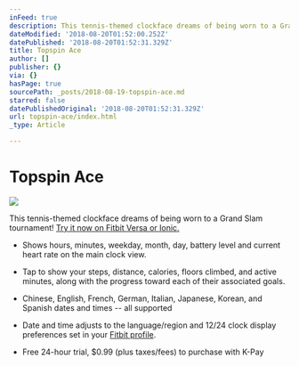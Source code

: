 ```yaml
---
inFeed: true
description: This tennis-themed clockface dreams of being worn to a Grand Slam tournament!
dateModified: '2018-08-20T01:52:00.252Z'
datePublished: '2018-08-20T01:52:31.329Z'
title: Topspin Ace
author: []
publisher: {}
via: {}
hasPage: true
sourcePath: _posts/2018-08-19-topspin-ace.md
starred: false
datePublishedOriginal: '2018-08-20T01:52:31.329Z'
url: topspin-ace/index.html
_type: Article

---
```

# Topspin Ace
![](https://the-grid-user-content.s3-us-west-2.amazonaws.com/f4883295-2a89-4947-96c6-22053b611d0a.png)

This tennis-themed clockface dreams of being worn to a Grand Slam tournament!
[Try it now on Fitbit Versa or Ionic.][0]

* Shows hours, minutes, weekday, month, day, battery level and current heart rate on the main clock view.

* Tap to show your steps, distance, calories, floors climbed, and active minutes, along with the progress toward each of their associated goals.
* Chinese, English, French, German, Italian, Japanese, Korean, and Spanish dates and times -- all supported
* Date and time adjusts to the language/region and 12/24 clock display preferences set in your [Fitbit profile][1].
* Free 24-hour trial, $0.99 (plus taxes/fees) to purchase with K-Pay

[0]: https://gam.fitbit.com/gallery/clock/1f911d57-f7a3-428a-806a-a74b5edf66f0
[1]: https://www.fitbit.com/user/profile/edit
